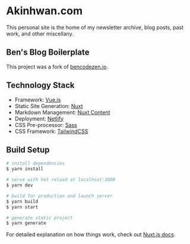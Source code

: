 # Akinhwan.com

This personal site is the home of my newsletter archive, blog posts, past work, and other miscellany.

## Ben's Blog Boilerplate

This project was a fork of [bencodezen.io](https://www.bencodezen.io).

## Technology Stack

- Framework: [Vue.js](https://www.vuejs.org)
- Static Site Generation: [Nuxt](https://www.nuxtjs.org)
- Markdown Management: [Nuxt Content](https://content.nuxtjs.org/)
- Deployment: [Netlify](https://www.netlify.com)
- CSS Pre-processor: [Sass](https://sass-lang.com/)
- CSS Framework: [TailwindCSS](https://tailwindcss.com/)

## Build Setup

```bash
# install dependencies
$ yarn install

# serve with hot reload at localhost:3000
$ yarn dev

# build for production and launch server
$ yarn build
$ yarn start

# generate static project
$ yarn generate
```

For detailed explanation on how things work, check out [Nuxt.js docs](https://nuxtjs.org).

